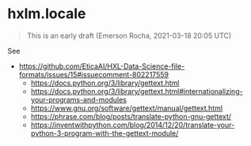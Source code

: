 # hxlm.locale

> This is an early draft (Emerson Rocha, 2021-03-18 20:05 UTC)

See

- <https://github.com/EticaAI/HXL-Data-Science-file-formats/issues/15#issuecomment-802217559>
  - https://docs.python.org/3/library/gettext.html
  - https://docs.python.org/3/library/gettext.html#internationalizing-your-programs-and-modules
  - https://www.gnu.org/software/gettext/manual/gettext.html
  - https://phrase.com/blog/posts/translate-python-gnu-gettext/
  - https://inventwithpython.com/blog/2014/12/20/translate-your-python-3-program-with-the-gettext-module/

<!--

- https://lokalise.com/blog/beginners-guide-to-python-i18n/
- https://stackoverflow.com/questions/4150053/python-tkinter-using-tkinter-for-rtl-right-to-left-languages-like-arabic-hebr
-->